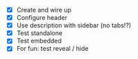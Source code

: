 - [x] Create and wire up
- [x] Configure header
- [x] Use description with sidebar (no tabs!?)
- [x] Test standalone
- [x] Test embedded
- [x] For fun: test reveal / hide